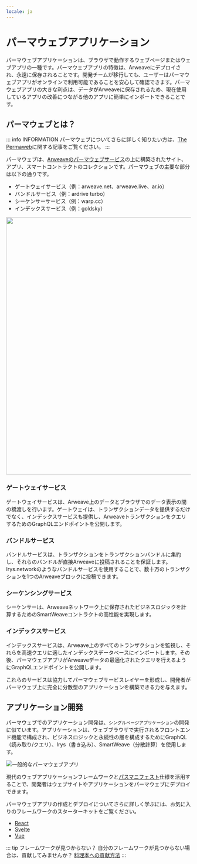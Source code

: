 ```yaml
---
locale: ja
---
```

# パーマウェブアプリケーション

パーマウェブアプリケーションは、ブラウザで動作するウェブページまたはウェブアプリの一種です。パーマウェブアプリの特徴は、Arweaveにデプロイされ、永遠に保存されることです。開発チームが移行しても、ユーザーはパーマウェブアプリがオンラインで利用可能であることを安心して確認できます。パーマウェブアプリの大きな利点は、データがArweaveに保存されるため、現在使用しているアプリの改善につながる他のアプリに簡単にインポートできることです。

## パーマウェブとは？

::: info INFORMATION
パーマウェブについてさらに詳しく知りたい方は、[The Permaweb](./permaweb.md)に関する記事をご覧ください。
:::

パーマウェブは、[Arweaveのパーマウェブサービス](./permaweb.md)の上に構築されたサイト、アプリ、スマートコントラクトのコレクションです。パーマウェブの主要な部分は以下の通りです。

-   ゲートウェイサービス（例：arweave.net、arweave.live、ar.io）
-   バンドルサービス（例：ardrive turbo）
-   シーケンサーサービス（例：warp.cc）
-   インデックスサービス（例：goldsky）

<img src="https://arweave.net/ycQzutVToTtVT_vT4811ByswtZ-KjqmifNSehSb1-eg" width="700">

### ゲートウェイサービス

ゲートウェイサービスは、Arweave上のデータとブラウザでのデータ表示の間の橋渡しを行います。ゲートウェイは、トランザクションデータを提供するだけでなく、インデックスサービスも提供し、ArweaveトランザクションをクエリするためのGraphQLエンドポイントを公開します。

### バンドルサービス

バンドルサービスは、トランザクションをトランザクションバンドルに集約し、それらのバンドルが直接Arweaveに投稿されることを保証します。Irys.networkのようなバンドルサービスを使用することで、数十万のトランザクションを1つのArweaveブロックに投稿できます。

### シーケンシングサービス

シーケンサーは、Arweaveネットワーク上に保存されたビジネスロジックを計算するためのSmartWeaveコントラクトの高性能を実現します。

### インデックスサービス

インデックスサービスは、Arweave上のすべてのトランザクションを監視し、それらを高速クエリに適したインデックスデータベースにインポートします。その後、パーマウェブアプリがArweaveデータの最適化されたクエリを行えるようにGraphQLエンドポイントを公開します。

これらのサービスは協力してパーマウェブサービスレイヤーを形成し、開発者がパーマウェブ上に完全に分散型のアプリケーションを構築できる力を与えます。

## アプリケーション開発

パーマウェブでのアプリケーション開発は、`シングルページアプリケーション`の開発に似ています。アプリケーションは、ウェブブラウザで実行されるフロントエンド機能で構成され、ビジネスロジックと永続性の層を構成するためにGraphQL（読み取り/クエリ）、Irys（書き込み）、SmartWeave（分散計算）を使用します。

![一般的なパーマウェブアプリ](https://arweave.net/UjbgAk8duudDc97lOYIt7rBVtRHp2Z9F6Ua5OcvwNCk/)

現代のウェブアプリケーションフレームワークと[パスマニフェスト](./manifests.md)仕様を活用することで、開発者はウェブサイトやアプリケーションをパーマウェブにデプロイできます。

パーマウェブアプリの作成とデプロイについてさらに詳しく学ぶには、お気に入りのフレームワークのスターターキットをご覧ください。

-   [React](../kits/react/index.md)
-   [Svelte](../kits/svelte/index.md)
-   [Vue](../kits/vue/index.md)

::: tip フレームワークが見つからない？
自分のフレームワークが見つからない場合は、貢献してみませんか？ [料理本への貢献方法](../getting-started/contributing.md)
:::